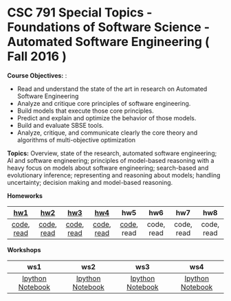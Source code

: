 #  CSC 791 Special Topics - Foundations of Software Science - Automated Software Engineering ( Fall 2016 )

**Course Objectives:** :
+ Read and understand the state of the art in research on Automated Software Engineering
+ Analyze and critique core principles of software engineering.
+ Build models that execute those core principles. 
+ Predict and explain and optimize the behavior of those models.
+ Build and evaluate SBSE tools.
+ Analyze, critique, and communicate clearly the core theory and algorithms of multi-objective optimization

**Topics:** Overview, state of the research, automated software engineering; AI and software engineering; principles of model-based reasoning with a heavy focus on models about software engineering; search-based and evolutionary inference; representing and reasoning about models; handling uncertainty; decision making and model-based reasoning.

**Homeworks**

[hw1](https://github.com/txt/ase16/blob/master/doc/hw1.md)|[hw2](https://github.com/txt/ase16/blob/master/doc/hw2.md)|[hw3](https://github.com/txt/ase16/blob/master/doc/hw3.md)|[hw4](https://github.com/txt/ase16/blob/master/doc/hw4.md)|hw5|hw6| hw7 |hw8
:-:|:-:|:-:|:-:|:-:|:-:|:-:|:-:|
[code](http://tiny.cc/ase16ntadiko-hw1-code), [read](http://tiny.cc/ase16ntadiko-hw1-read)|[code](http://bit.ly/ase16ntadiko-hw2-code), [read](http://tiny.cc/ntadiko-hw2-read)|[code](http://bit.ly/ase16ntadiko-hw3-code), [read](http://bit.ly/ase16ntadiko-hw3-read)|[code](http://bit.ly/ase16ntadiko-hw4-code1), [read](http://bit.ly/ase16ntadiko-hw4-read)|[code](http://bit.ly/ase16ntadiko-hw5-code), read|code, read|code, read|code, read

**Workshops**

ws1|ws2|ws3|ws4
:-:|:-:| :-:|:-:
[Ipython Notebook](http://bit.ly/ase16ntadiko-ws1)|[Ipython Notebook](http://bit.ly/ase16ntadiko-ws2)|[Ipython Notebook](http://bit.ly/ase16ntadiko-ws3)|[Ipython Notebook](http://bit.ly/ase16ntadiko-ws4)
